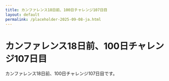 ```yaml
---
title: カンファレンス18日前、100日チャレンジ107日目
layout: default
permalink: /placeholder-2025-09-08-ja.html
---
```


# カンファレンス18日前、100日チャレンジ107日目

カンファレンス18日前、100日チャレンジ107日目です。